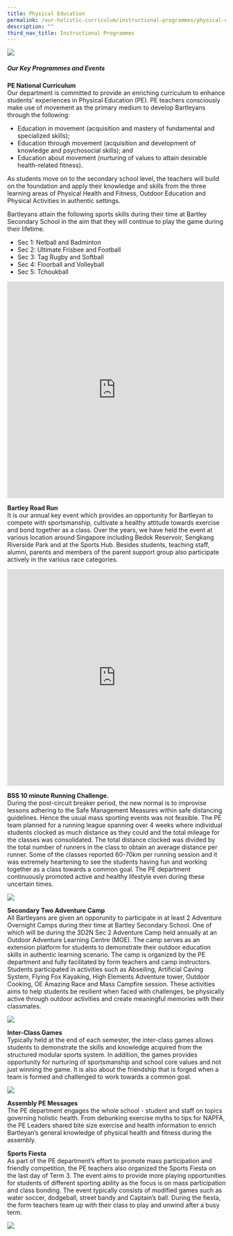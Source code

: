 ```yaml
---
title: Physical Education
permalink: /our-holistic-curriculum/instructional-programmes/physical-education
description: ""
third_nav_title: Instructional Programmes
---
```

![](/images/PE-N-MUSIC-Formal.jpg)

##### Our Key Programmes and Events

**PE National Curriculum** <br>
Our department is committed to provide an enriching curriculum to enhance students’ experiences in Physical Education (PE). PE teachers consciously make use of movement as the primary medium to develop Bartleyans through the following:

* Education in movement (acquisition and mastery of fundamental and specialized skills);
* Education through movement (acquisition and development of knowledge and psychosocial skills); and
* Education about movement (nurturing of values to attain desirable health-related fitness).

As students move on to the secondary school level, the teachers will build on the foundation and apply their knowledge and skills from the three learning areas of Physical Health and Fitness, Outdoor Education and Physical Activities in authentic settings.

Bartleyans attain the following sports skills during their time at Bartley Secondary School in the aim that they will continue to play the game during their lifetime.

* Sec 1: Netball and Badminton
* Sec 2: Ultimate Frisbee and Football
* Sec 3: Tag Rugby and Softball
* Sec 4: Floorball and Volleyball
* Sec 5: Tchoukball

<iframe src="https://docs.google.com/presentation/d/e/2PACX-1vQR-59MGjrcMJ3KGtiXfkvAgkr7qJIdnQYTfDvpcJsHGO09lIyieAoFaUXERLF7sozOJYU2gdZiqwOL/embed?start=true&amp;loop=true&amp;delayms=10000" frameborder="0" width="500" height="500" allowfullscreen="true"></iframe>

**Bartley Road Run** <br>
It is our annual key event which provides an opportunity for Bartleyan to compete with sportsmanship, cultivate a healthy attitude towards exercise and bond together as a class. Over the years, we have held the event at various location around Singapore including Bedok Reservoir, Sengkang Riverside Park and at the Sports Hub. Besides students, teaching staff, alumni, parents and members of the parent support group also participate actively in the various race categories. 

<iframe allowfullscreen="true" height="500" width="500" frameborder="0" src="https://docs.google.com/presentation/d/e/2PACX-1vTfPw0n6Q-fOTZsOCs2Sogja-Sfsi7NJUE21TG5QdR0IiPahuct8FTlpKMqbPZzvA_6MqM-RGQ0GG_U/embed?start=true&amp;loop=true&amp;delayms=10000"></iframe>

**BSS 10 minute Running Challenge.** <br>
During the post-circuit breaker period, the new normal is to improvise lessons adhering to the Safe Management Measures within safe distancing guidelines. Hence the usual mass sporting events was not feasible. The PE team planned for a running league spanning over 4 weeks where individual students clocked as much distance as they could and the total mileage for the classes was consolidated. The total distance clocked was divided by the total number of runners in the class to obtain an average distance per runner. Some of the classes reported 60-70km per running session and it was extremely heartening to see the students having fun and working together as a class towards a common goal. The PE department continuously promoted active and healthy lifestyle even during these uncertain times. 

![](/images/122.png)

**Secondary Two Adventure Camp** <br>
All Bartleyans are given an opporunity to participate in at least 2 Adventure Overnight Camps during their time at Bartley Secondary School. One of which will be during the 3D2N Sec 2 Adventure Camp held annually at an Outdoor Adventure Learning Centre (MOE). The camp serves as an extension platform for students to demonstrate their outdoor education skills in authentic learning scenario. The camp is organized by the PE department and fully facilitated by form teachers and camp instructors. Students participated in activities such as Abseiling, Artificial Caving System, Flying Fox Kayaking, High Elements Adventure tower, Outdoor Cooking, OE Amazing Race and Mass Campfire session. These activities aims to help students be resilient when faced with challenges, be physically active through outdoor activities and create meaningful memories with their classmates.

![](/images/13.jpg)

**Inter-Class Games** <br>
Typically held at the end of each semester, the inter-class games allows students to demonstrate the skills and knowledge acquired from the structured modular sports system. In addition, the games provides opportunity for nurturing of sportsmanship and school core values and not just winning the game. It is also about the friendship that is forged when a team is formed and challenged to work towards a common goal.

![](/images/19.jpg)

**Assembly PE Messages** <br>
The PE department engages the whole school - student and staff on topics governing holistic health. From debunking exercise myths to tips for NAPFA, the PE Leaders shared bite size exercise and health information to enrich Bartleyan’s general knowledge of physical health and fitness during the assembly.

**Sports Fiesta** <br>
As part of the PE department’s effort to promote mass participation and friendly competition, the PE teachers also organized the Sports Fiesta on the last day of Term 3. The event aims to provide more playing opportunities for students of different sporting ability as the focus is on mass participation and class bonding. The event typically consists of modified games such as water soccer, dodgeball, street bandy and Captain’s ball. During the fiesta, the form teachers team up with their class to play and unwind after a busy term.

![](/images/25.jpg)